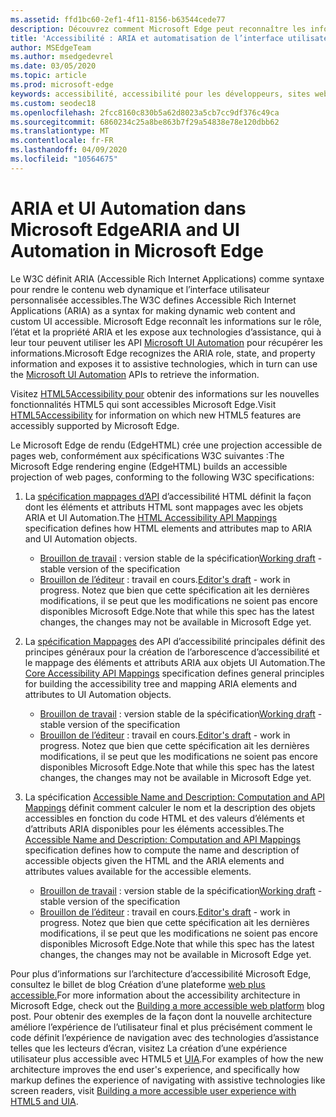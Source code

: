 ```yaml
---
ms.assetid: ffd1bc60-2ef1-4f11-8156-b63544cede77
description: Découvrez comment Microsoft Edge peut reconnaître les informations ARIA, puis les exposer aux technologies d’assistance qui peuvent ensuite utiliser les API Microsoft UI Automation.
title: 'Accessibilité : ARIA et automatisation de l’interface utilisateur'
author: MSEdgeTeam
ms.author: msedgedevrel
ms.date: 03/05/2020
ms.topic: article
ms.prod: microsoft-edge
keywords: accessibilité, accessibilité pour les développeurs, sites web accessibles, edge, développement web, ARIA, développeur, UIA, UI Automation
ms.custom: seodec18
ms.openlocfilehash: 2fcc8160c830b5a62d8023a5cb7cc9df376c49ca
ms.sourcegitcommit: 6860234c25a8be863b7f29a54838e78e120dbb62
ms.translationtype: MT
ms.contentlocale: fr-FR
ms.lasthandoff: 04/09/2020
ms.locfileid: "10564675"
---
```

# <span data-ttu-id="28421-104">ARIA et UI Automation dans Microsoft Edge</span><span class="sxs-lookup"><span data-stu-id="28421-104">ARIA and UI Automation in Microsoft Edge</span></span>

<span data-ttu-id="28421-105">Le W3C définit ARIA (Accessible Rich Internet Applications) comme syntaxe pour rendre le contenu web dynamique et l’interface utilisateur personnalisée accessibles.</span><span class="sxs-lookup"><span data-stu-id="28421-105">The W3C defines Accessible Rich Internet Applications (ARIA) as a syntax for making dynamic web content and custom UI accessible.</span></span> <span data-ttu-id="28421-106">Microsoft Edge reconnaît les informations sur le rôle, l’état et la propriété ARIA et les expose aux technologies d’assistance, qui à leur tour peuvent utiliser les API [Microsoft UI Automation](https://blogs.msdn.microsoft.com/winuiautomation/) pour récupérer les informations.</span><span class="sxs-lookup"><span data-stu-id="28421-106">Microsoft Edge recognizes the ARIA role, state, and property information and exposes it to assistive technologies, which in turn can use the [Microsoft UI Automation](https://blogs.msdn.microsoft.com/winuiautomation/) APIs to retrieve the information.</span></span>

<span data-ttu-id="28421-107">Visitez [HTML5Accessibility pour](https://html5accessibility.com) obtenir des informations sur les nouvelles fonctionnalités HTML5 qui sont accessibles Microsoft Edge.</span><span class="sxs-lookup"><span data-stu-id="28421-107">Visit [HTML5Accessibility](https://html5accessibility.com) for information on which new HTML5 features are accessibly supported by Microsoft Edge.</span></span>

<span data-ttu-id="28421-108">Le Microsoft Edge de rendu (EdgeHTML) crée une projection accessible de pages web, conformément aux spécifications W3C suivantes :</span><span class="sxs-lookup"><span data-stu-id="28421-108">The Microsoft Edge rendering engine (EdgeHTML) builds an accessible projection of web pages, conforming to the following W3C specifications:</span></span>

1. <span data-ttu-id="28421-109">La [spécification mappages d’API](https://w3.org/TR/html-aam-1.0/) d’accessibilité HTML définit la façon dont les éléments et attributs HTML sont mappages avec les objets ARIA et UI Automation.</span><span class="sxs-lookup"><span data-stu-id="28421-109">The [HTML Accessibility API Mappings](https://w3.org/TR/html-aam-1.0/) specification defines how HTML elements and attributes map to ARIA and UI Automation objects.</span></span>
   * <span data-ttu-id="28421-110">[Brouillon de travail](https://w3.org/TR/html-aam-1.0/) : version stable de la spécification</span><span class="sxs-lookup"><span data-stu-id="28421-110">[Working draft](https://w3.org/TR/html-aam-1.0/) - stable version of the specification</span></span>
   * <span data-ttu-id="28421-111">[Brouillon de l’éditeur](https://w3c.github.io/html-aam/) : travail en cours.</span><span class="sxs-lookup"><span data-stu-id="28421-111">[Editor's draft](https://w3c.github.io/html-aam/) - work in progress.</span></span> <span data-ttu-id="28421-112">Notez que bien que cette spécification ait les dernières modifications, il se peut que les modifications ne soient pas encore disponibles Microsoft Edge.</span><span class="sxs-lookup"><span data-stu-id="28421-112">Note that while this spec has the latest changes, the changes may not be available in Microsoft Edge yet.</span></span>


2. <span data-ttu-id="28421-113">La [spécification Mappages](https://w3.org/TR/core-aam-1.1/) des API d’accessibilité principales définit des principes généraux pour la création de l’arborescence d’accessibilité et le mappage des éléments et attributs ARIA aux objets UI Automation.</span><span class="sxs-lookup"><span data-stu-id="28421-113">The [Core Accessibility API Mappings](https://w3.org/TR/core-aam-1.1/) specification defines general principles for building the accessibility tree and mapping ARIA elements and attributes to UI Automation objects.</span></span>
   * <span data-ttu-id="28421-114">[Brouillon de travail](https://w3.org/TR/core-aam-1.1/) : version stable de la spécification</span><span class="sxs-lookup"><span data-stu-id="28421-114">[Working draft](https://w3.org/TR/core-aam-1.1/) - stable version of the specification</span></span>
   * <span data-ttu-id="28421-115">[Brouillon de l’éditeur](https://w3c.github.io/core-aam/) : travail en cours.</span><span class="sxs-lookup"><span data-stu-id="28421-115">[Editor's draft](https://w3c.github.io/core-aam/) - work in progress.</span></span> <span data-ttu-id="28421-116">Notez que bien que cette spécification ait les dernières modifications, il se peut que les modifications ne soient pas encore disponibles Microsoft Edge.</span><span class="sxs-lookup"><span data-stu-id="28421-116">Note that while this spec has the latest changes, the changes may not be available in Microsoft Edge yet.</span></span>  

3. <span data-ttu-id="28421-117">La spécification [Accessible Name and Description: Computation and API Mappings](https://w3.org/TR/accname-aam-1.1/) définit comment calculer le nom et la description des objets accessibles en fonction du code HTML et des valeurs d’éléments et d’attributs ARIA disponibles pour les éléments accessibles.</span><span class="sxs-lookup"><span data-stu-id="28421-117">The [Accessible Name and Description: Computation and API Mappings](https://w3.org/TR/accname-aam-1.1/) specification defines how to compute the name and description of accessible objects given the HTML and the ARIA elements and attributes values available for the accessible elements.</span></span>
   * <span data-ttu-id="28421-118">[Brouillon de travail](https://w3.org/TR/accname-aam-1.1/) : version stable de la spécification</span><span class="sxs-lookup"><span data-stu-id="28421-118">[Working draft](https://w3.org/TR/accname-aam-1.1/) - stable version of the specification</span></span>  
   * <span data-ttu-id="28421-119">[Brouillon de l’éditeur](https://w3c.github.io/accname/) : travail en cours.</span><span class="sxs-lookup"><span data-stu-id="28421-119">[Editor's draft](https://w3c.github.io/accname/) - work in progress.</span></span> <span data-ttu-id="28421-120">Notez que bien que cette spécification ait les dernières modifications, il se peut que les modifications ne soient pas encore disponibles Microsoft Edge.</span><span class="sxs-lookup"><span data-stu-id="28421-120">Note that while this spec has the latest changes, the changes may not be available in Microsoft Edge yet.</span></span>   

<span data-ttu-id="28421-121">Pour plus d’informations sur l’architecture d’accessibilité Microsoft Edge, consultez le billet de blog Création d’une plateforme [web plus accessible.](https://blogs.windows.com/msedgedev/2016/04/20/building-a-more-accessible-web-platform/)</span><span class="sxs-lookup"><span data-stu-id="28421-121">For more information about the accessibility architecture in Microsoft Edge, check out the [Building a more accessible web platform](https://blogs.windows.com/msedgedev/2016/04/20/building-a-more-accessible-web-platform/) blog post.</span></span>  <span data-ttu-id="28421-122">Pour obtenir des exemples de la façon dont la nouvelle architecture améliore l’expérience de l’utilisateur final et plus précisément comment le code définit l’expérience de navigation avec des technologies d’assistance telles que les lecteurs d’écran, visitez La création d’une expérience utilisateur plus accessible avec HTML5 et [UIA](https://blogs.windows.com/msedgedev/2016/05/12/accessible-ux-with-html5-and-uia/).</span><span class="sxs-lookup"><span data-stu-id="28421-122">For examples of how the new architecture improves the end user's experience, and specifically how markup defines the experience of navigating with assistive technologies like screen readers, visit [Building a more accessible user experience with HTML5 and UIA](https://blogs.windows.com/msedgedev/2016/05/12/accessible-ux-with-html5-and-uia/).</span></span>
